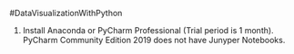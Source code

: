 #DataVisualizationWithPython
1. Install Anaconda or PyCharm Professional (Trial period is 1 month). PyCharm Community Edition 2019 does not have Junyper Notebooks.
